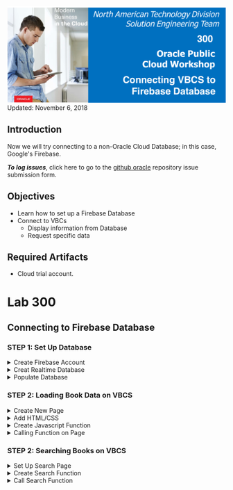 ![](images/Picture-lab300.png)  
Updated: November 6, 2018

## Introduction

Now we will try connecting to a non-Oracle Cloud Database; in this case, Google's Firebase. 

**_To log issues_**, click here to go to the [github oracle](https://github.com/oracle/learning-library/issues/new) repository issue submission form.

## Objectives

- Learn how to set up a Firebase Database
- Connect to VBCs
  - Display information from Database
  - Request specific data

## Required Artifacts

- Cloud trial account.

# Lab 300

## Connecting to Firebase Database

### **STEP 1**: Set Up Database

<details>
  <summary>Create Firebase Account</summary>
  <br>
  STEPS NEEDED
  
</details>

<details>
  <summary>Creat Realtime Database</summary>
  <br>
  
  Go to the [Firebase Website](https://firebase.google.com/products). Select Realtime Database.<br>
  ![](/images/lab300/300-3-1.png)<br>
  <br>
  Click "Visit Console" then "Add Project".
  ![](/images/lab300/300-3-2.png)<br>
  ![](/images/lab300/300-3-3.png)<br>
  <br>
  Choose a name, leave the default settings for location, make sure all three boxes are checked, then hit Create Project.<br>
  ![](/images/lab300/300-3-4.png)<br>
  <br>
  It will take 10 seconds or so to create, then the page should redirect you to your Database home page. Note that currently, there is no data in our database.<br>
  ![](/images/lab300/300-3-5.png)<br>
  <br>
  First thing we need to do is edit the security rules to allow read write access. Since this is just a test database, it doesn't need to be secure. Go to the Rules tab and simply change read and write to "true". For a real project, you would want more specific rules. Google has documentation on how to create more complex rules [here](https://firebase.google.com/docs/database/security). <br>
  ![](/images/lab300/300-3-12.png)<br>
  
</details>

<details>
  <summary>Populate Database</summary>
  <br>
  
  Now, inside this GitHub repository, navigate to the "resources" directory and download the bookList.json file. Open it inside VCode or your preferred text editor. Note the structure is of several book objects identified by ISBN. <br>
  ![](/images/lab300/300-3-6.png)<br>
  <br>
  Go back to the Data tab of your Database. Near the top right, hit the three dots dropdown, then "Import JSON".<br>
  ![](/images/lab300/300-3-7.png)<br>
  <br>
  Import the bookList.json file.<br>
  ![](/images/lab300/300-3-8.png)<br>
  <br>
  Your database should populate with the information from the file.<br>
  ![](/images/lab300/300-3-9.png)<br>
  <br>
  To test that everything is set up correctly, enter the shown url for the Database /books.json into a browser.<br>
  ![](/images/lab300/300-3-10.png)<br>
  ```
  https://projectname-XXXXX.firebaseio.com/books.json
  ```
  A list of the books and all their info should be shown. <br>
  ![](/images/lab300/300-3-11.png)<br>
  <br>

  Sidenote: If the formatting of your data looks different, add the JSON Viewer extension to your Chrome browser: https://chrome.google.com/webstore/detail/json-viewer/gbmdgpbipfallnflgajpaliibnhdgobh?hl=en-US.

</details>
  

### **STEP 2**: Loading Book Data on VBCS

<details>
  <summary>Create New Page</summary>
  <br>
  
  First thing we want to do is create another page, this one called book-catalog, on which we will display our book descriptions and images. Right click on main-start and hit `Duplicate`, then right click on the copy to rename it `book-catalog`. On the Design view of the page, click on the "Welcome to the Home Page" heading, then hit the trash can icon in the bottom left of the right bar to delete the component.<br>
![](/images/lab300/300-3-25.png)<br>
<br>
Now we have to update the tab bar to include this new page. Go to the code view for the page and look for the "oj-tab-bar-XXXXXXXXX-X" item. Inside that you should see two oj-tab-bar-XXXXXXXXX-X-tab-X items. Copy the code for the first tab (the one with dull formatting) and paste it right below the code for the second tab. Rename the tab "Catalog" and change the listener to clickCatalogTab (though this event does not yet exist. Finally, change the first tab's style to bright, so only the third tab is dull.<br>
![](/images/lab300/300-3-26.png)<br>
<br>
You could have gone to customize the tab bar on the Design view and hit the plus sign to the right of the title `Tabs` in the customization bar, but this would not have copied the style or the listener.<br>
<br>
Repeat this process for the other pages, but on the other pages, the Catalog tab should have bright styling. <br>
![](/images/lab300/300-3-27.png)<br>
<br>  
Now we just need to create our action chain navigateCatalogPage (created at the flow level) and our event clickCatalogTab (created for each page) and we are good to go. Double check that you can navigate between all three pages.<br>
  
</details>

<details>
  <summary>Add HTML/CSS</summary>
  <br>
  
Now that our database has been set up, we'll need to connect it to VBCS. We'll be using this database information to populate one of our pages with images and descriptions of books, so the first thing we need to do is to come up with a layout of how we want our page to look. For this lab, we'll format the page with a left-side column to display book images and a right-side column to display the book information.<br>
  
  Let's create this layout by adding the HTML structure to our new book-catalog page. Navigate to the `Code` view of the page, and copy and paste this HTML code and add it at the very end:<br>

  ```
  <div class="row">
     <div class="column"> <div id="leftColumn"></div> </div>
     <div class="column"> <div id="rightColumn"></div> </div>
</div>
  ```
  <br>
  
  With the HTML in place, we can next add the css for the two columns to style them properly:
  
  ```
    .column {
      float: left;
      width: 35%;
  }

  .row:after {
      content: "";
      display: table;
      clear: both;
  }
  ```
  ![](/images/lab300/300-3-d1.png)<br>
  <br>
  
  With these 2 div objects properly set up, we'll be able to identify where the javascript should populate the images and descriptions. Let's move on to the actual function.<br>
  
</details>

<details>
  <summary>Create Javascript Function</summary>
  <br>
  VBCS requires that functions be written in a very particular way. You will see the base outline for this already here.<br>

![](/images/lab300/300-3-14.png)<br>
<br>

The outermost function will return a PageModule object to VBCS; it sends all of the module functions we create to VBCS so we can more easily access them in other components. Each module can be treated like a separate Javascript file.<br>

To define a module, use this format:
```
PageModule.prototype.functionName = function () { OUR CODE HERE };
```
Our functions will look like:
```
define([], function() {
  'use strict';

  var PageModule = function PageModule() {};
  PageModule.prototype.functionOne = function () { OUR CODE HERE };
  PageModule.prototype.functionTwo = function () { OUR CODE HERE };
  PageModule.prototype.functionThree = function () { OUR CODE HERE };

  return PageModule;
});
```
To get started, let's set up the module that will load the book descriptions. <br>
```
define([], function() {
  'use strict';

  var PageModule = function PageModule() {};
  
  PageModule.prototype.loadDescriptions = function () {
    //code here
  };

  return PageModule;
});
```
Then we want to grab the rightcolumn so that we can append elements to that part of the page. Put this in the "code here" section.
```
const app = document.getElementById('rightColumn');
```
Now we are ready to make our GET request to our database. Make sure to replace the url below with the url for your database.
```
var request = new XMLHttpRequest();
request.open('GET', 'https://projectname-XXXXXX.firebaseio.com/books.json', true);
```
We want to peform some actions once this request is made.
```
request.onload = function () {
  //actions to perform once request is made
}
```
Before we can do anything with the response, we have to parse it as a JSON. Put this code inside the request.onload function.
```
var data = JSON.parse(this.response);
```
Right below that, put this code. It will run desired actions if the request is a success, and return an error if there's a problem.
```
if (request.status >= 200 && request.status < 400) {
  //actions to perform on successful request
}
else {
  const errorMessage = document.createElement('marquee');
  errorMessage.textContent = "Request failed.";
  app.appendChild(errorMessage);
}
```
Next we are going to run through the children of the JSON response and add each entry as a line on our webpage. We'll also add a horizontal rule between each, and use a blank image to add some space between book descriptions.
```
      if (request.status >= 200 && request.status < 400) {
        Object.keys(data).forEach(result => {
          const line = document.createElement('hr');
          app.appendChild(line);
            
          const title = document.createElement('p');
          title.textContent = data[result].title;
          app.appendChild(title);
          const author = document.createElement('p');
          author.textContent = data[result].author;
          app.appendChild(author);
          const ISBN = document.createElement('p');
          ISBN.textContent = result;
          app.appendChild(ISBN);
          const genre = document.createElement('p');
          genre.textContent = data[result].genre;
          app.appendChild(genre);
          const published = document.createElement('p');
          published.textContent = data[result].publish_date;
          app.appendChild(published);
          const publisher = document.createElement('p');
          publisher.textContent = data[result].publisher;
          app.appendChild(publisher);
            
          const space = document.createElement('img');
          space.src = "https://i.imgur.com/gAYM6Ws.png?3";
          app.appendChild(space);
        });
      }
```
Finally, all together:
```
PageModule.prototype.loadDescriptions = function () {
            
      const app = document.getElementById('rightColumn');      

      var request = new XMLHttpRequest();
      request.open('GET', 'https://asset-bdf37.firebaseio.com/results.json', true);

      request.onload = function () {
        // Begin accessing JSON data here
        var data = JSON.parse(this.response);
        if (request.status >= 200 && request.status < 400) {
          Object.keys(data).forEach(result => {
            const line = document.createElement('hr');
            app.appendChild(line);
            
            const title = document.createElement('p');
            title.textContent = data[result].title;
            app.appendChild(title);
            const author = document.createElement('p');
            author.textContent = data[result].author;
            app.appendChild(author);
            const ISBN = document.createElement('p');
            ISBN.textContent = result;
            app.appendChild(ISBN);
            const genre = document.createElement('p');
            genre.textContent = data[result].genre;
            app.appendChild(genre);
            const published = document.createElement('p');
            published.textContent = data[result].publish_date;
            app.appendChild(published);
            const publisher = document.createElement('p');
            publisher.textContent = data[result].publisher;
            app.appendChild(publisher);
            
            const space = document.createElement('img');
            space.src = "https://i.imgur.com/gAYM6Ws.png?3";
            app.appendChild(space);
          });
        }
        else {
          const errorMessage = document.createElement('marquee');
          errorMessage.textContent = "Request failed.";
          app.appendChild(errorMessage);
        }
      }

      request.send();
    };
```
Careful with your brackets here; it's easy to get one too many or one too few. <br>
</details>

<details>
  <summary>Calling Function on Page</summary>
  <br>
  
  We want this function to be called whenever the page loads. Go to `Events` on the left sidebar for the Catalog page.<br>
Click `Create Event Listener`, then under `Lifecycle Events`, select `vbEnter`. This will be an event that runs whenever the page loads.<br>
![](/images/lab300/300-3-15.png)<br>
<br>
Hit the + sign next to Page Action Chains to create a new action chain. Name this runLoadDescriptions.<br>
![](/images/lab300/300-3-16.png)<br>
<br>
Click on the name of your event, then on the right side hit the link to open the action chain editor.<br>
![](/images/lab300/300-3-17.png)<br>
<br>
Drag "Call Module Function" onto the plus sign.<br>
![](/images/lab300/300-3-18.png)<br>
<br>
Select Module Function. You should see a Page Function named loadDescriptions in the list. Select it, and you should be good to go.<br>
![](/images/lab300/300-3-19.png)<br>
<br>
Test the page, and the books should appear on the Catalog page. <br>
![](/images/lab300/300-3-20.png)<br>
<br>
Now we are going to create our other module, loadImages. The process is basically the same, except we are appending images instead of text.<br>
Insert this code alongside the first module:

```
  PageModule.prototype.loadImages = function() {
    const app = document.getElementById('leftColumn');

    var request = new XMLHttpRequest();
    request.open('GET', 'https://asset-bdf37.firebaseio.com/results.json', true);

    request.onload = function () {
      // Begin accessing JSON data here
      var data = JSON.parse(this.response);
      if (request.status >= 200 && request.status < 400) {
        Object.keys(data).forEach(result => {
          const bookCovers = document.createElement('img');
          bookCovers.src = data[result].image_url;
          console.log(result);
          app.appendChild(bookCovers);
          const p = document.createElement('p');
          p.textContent = "\n";
          app.appendChild(p);
        });
      }
      else {
        const errorMessage = document.createElement('marquee');
        errorMessage.textContent = "Request failed.";
        app.appendChild(errorMessage);
      }
    }

    request.send();
  };
```

Add another action change under vbEnter, this one called `runLoadImages`. Set it up the same as runLoadDescriptions, with this one calling the loadImages module.<br>
<br>
Test the page one more time, and we should see the book covers to the left of the book descriptions. <br>
![](/images/lab300/300-3-21.png)<br>
<br>
Great job!
</details>

### **STEP 2**: Searching Books on VBCS

<details>
  <summary> Set Up Search Page </summary>
  <br>
  
  Let's review what we've done until this point. So far, we've built our web application, created a Firebase database and populated it with information, and wrote custom Javascript to extract data from our database URL. We invoked those functions and had them run at page load time, and we were able to display book images and descriptions on our catalog page. Great! But what if we want to display books based on a user search? That takes a bit of extra work. We'll need to first capture the user's input, and then parse our JSON object accordingly.<br>
  
  First create a third page for this website's search functionality. We'll call it "search". Duplicate `main-start` and rename the copy `search`.<br> 
Change "Welcome to the Home page." to say "Search". Drag and drop a `user input` box for the user to type in their search term, followed by a `button` for running that search. Click on the `Input Text` label and change it to say "Genre:". Let's also drag over a button to the right of the input text. Change the text of the button to "search".<br> 
 
 ![](/images/lab300/300-3-ds3.png)<br>
<br>

Note, however, that we only have three tabs; we need to make one more tab for the new page.<br>
Briefly,<br>
-Copy and paste code for a new tab in each page.<br>
-Change the tab name to "Search" and the onclick listener to clickSearchTab.<br>
-Create an action chain navigateSearchPage at the flow level.<br>
-Create an event listener on each page called clickSearchTab.<br>
Review Step 2. if you want more specific instructions. 

 ![](/images/lab300/300-3-30.png)<br>
<br>
 
  Now that we've finished our simple layout, we need to save the user's input into a variable. On the left side click the (x) icon to open up `Variables` page. Create a new variable and call it "genre".<br>
 
 ![](/images/lab300/300-david-search-5.png)<br>
<br>
 
 Go back to the search page and click on the text input box. Under `Data`, enter `{{ $page.variables.genre }}`. This saves the value that the user types into our genre variable.
 
 ![](/images/lab300/300-david-search-6.png)<br>
<br>
</details>

<details>
  <summary> Create Search Function </summary>
  <br>
  
  Next, let's copy over the Javascript code. Under the `JS` tab of our catalog page, copy and paste the two slightly modified functions below onto our search page. 
 
 ```
   PageModule.prototype.loadDescriptions = function (inputGenre) { // our function now takes in a "genre" input

        const app = document.getElementById('rightColumn');      

        var request = new XMLHttpRequest();
        request.open('GET', 'https://asset-bdf37.firebaseio.com/results.json', true);

        request.onload = function () {
          // Begin accessing JSON data here
          var data = JSON.parse(this.response);
          if (request.status >= 200 && request.status < 400) {
            Object.keys(data).forEach(result => {     
              if(data[result].genre == inputGenre){ // we'll only want to display descriptions for a specific genre
                const line = document.createElement('hr');
                app.appendChild(line);

                const title = document.createElement('p');
                title.textContent = data[result].title;
                app.appendChild(title);
                const author = document.createElement('p');
                author.textContent = data[result].author;
                app.appendChild(author);
                const ISBN = document.createElement('p');
                ISBN.textContent = result;
                app.appendChild(ISBN);
                const genre = document.createElement('p');
                genre.textContent = data[result].genre;
                app.appendChild(genre);
                const published = document.createElement('p');
                published.textContent = data[result].publish_date;
                app.appendChild(published);
                const publisher = document.createElement('p');
                publisher.textContent = data[result].publisher;
                app.appendChild(publisher);

                const space = document.createElement('img');
                space.src = "https://i.imgur.com/gAYM6Ws.png?3";
                app.appendChild(space);
              }
            });
          }
          else {
            const errorMessage = document.createElement('marquee');
            errorMessage.textContent = "Request failed.";
            app.appendChild(errorMessage);
          }
        }
        request.send();
      }; 
 ```
 
 ```
   PageModule.prototype.loadImages = function(inputGenre) { // our function now takes in a "genre" input
        const app = document.getElementById('leftColumn');

        var request = new XMLHttpRequest();
        request.open('GET', 'https://asset-bdf37.firebaseio.com/results.json', true);

        request.onload = function () {
          // Begin accessing JSON data here
          var data = JSON.parse(this.response);
          if (request.status >= 200 && request.status < 400) {
            Object.keys(data).forEach(result => {
              if(data[result].genre == inputGenre){ // we'll only want to display images for a specific genre
                const bookCovers = document.createElement('img');
                bookCovers.src = data[result].image_url;
                console.log(result);
                app.appendChild(bookCovers);
                const p = document.createElement('p');
                p.textContent = "\n";
                app.appendChild(p);
              }
            });
          }
          else {
            const errorMessage = document.createElement('marquee');
            errorMessage.textContent = "Request failed.";
            app.appendChild(errorMessage);
          }
        }

        request.send();
      };
 ```
 
 ![](/images/lab300/300-david-search-7.png)<br>
<br>
</details>

<details>
  <summary> Call Search Function </summary>
  <br>
  
  Now that we have our logic, let's bind this logic to an action. Under Designer view, click the Search button. Under the `Events` tab, click `New Event -> Quick Start Click`. 
 
 ![](/images/lab300/300-david-search-8.png)<br>
<br>
 
 An action chain window has popped up. Drag over a `Call Module Function`. Click `Select Module Function`. Under "Page Functions", select our `loadImages` function.<br>
 
 ![](/images/lab300/300-david-search-9.png)<br>
<br>

Recall that our function now takes in a paramter, so on the right side under `Input Paramters`, map `inputGenre` to our `Genre` variable. Click `save`.<br> 

![](/images/lab300/300-david-search-10.png)<br>
<br>

 Now perform the same steps for the `loadDescriptions` function (drag another module function in for the loadDescriptions function, and bind the paramters to the function). The end action chain should look like this: <br>

 ![](/images/lab300/300-david-search-11.png)<br>
<br>

 Let's test our page out. Click the `Live` button at the top right corner. Enter in `Fantasy` and hit search. Our website now loads all the books with the fantasy genre! <i>(If the search button displays at the bottom of the page instead of the top, re-order the left-column and right-column HTML divs to the end of your page HTML code).</i>
 
 ![](/images/lab300/300-3-ds12.png)<br>
<br>
 
Try hitting the search button again. Uh oh, looks like the page is getting populated with the same books every time someone hits search. 

![](/images/lab300/300-david-search-13.png)<br>
<br>

We'll fix this by first removing the book images/descriptions every time someone hits search before loading the new images/descriptions.<br>
 
 Go to the `js` tab, and paste in the following function that will clear the book images/descriptions:
 
 ```
  PageModule.prototype.resetPage = function () {
      const col1 = document.getElementById('leftColumn');
      const col2 = document.getElementById('rightColumn');
      while (col1.firstChild) { // while there are images, remove them
        col1.removeChild(col1.firstChild);
      }
      while (col2.firstChild) { // while there are descriptions, remove them
        col2.removeChild(col2.firstChild);
      }
    };
 ```
![](/images/lab300/300-david-search-14.png)<br>
<br>

With this new function added, navigate to our action chain that invokes the loadImage and loadDescription functions. Add a new `module function` that calls on the resetPage function. 

![](/images/lab300/300-david-search-15.png)<br>
<br>

![](/images/lab300/300-david-search-16.png)<br>
<br>

![](/images/lab300/300-david-search-21.png)<br>
<br>

Now go back to the `Designer` view, click the submit button, and bind this action chain to whenever someone clicks the search button. There are now three actions within this action chain. One to remove any previous search results, one to load descriptions, and the last to load images.

![](/images/lab300/300-david-search-17.png)<br>
<br>

Try loading the page again. It works! We have now successfully implemented the search functionality.
</details>

